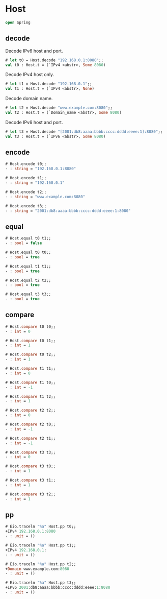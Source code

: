 # Host

```ocaml
open Spring
```

## decode

Decode IPv6 host and port.

```ocaml
# let t0 = Host.decode "192.168.0.1:8080";;
val t0 : Host.t = (`IPv4 <abstr>, Some 8080)
```

Decode IPv4 host only.

```ocaml
# let t1 = Host.decode "192.168.0.1";;
val t1 : Host.t = (`IPv4 <abstr>, None)
```

Decode domain name.

```ocaml
# let t2 = Host.decode "www.example.com:8080";;
val t2 : Host.t = (`Domain_name <abstr>, Some 8080)
```

Decode IPv6 host and port.

```ocaml
# let t3 = Host.decode "[2001:db8:aaaa:bbbb:cccc:dddd:eeee:1]:8080";;
val t3 : Host.t = (`IPv6 <abstr>, Some 8080)
```

## encode

```ocaml
# Host.encode t0;;
- : string = "192.168.0.1:8080"

# Host.encode t1;;
- : string = "192.168.0.1"

# Host.encode t2;;
- : string = "www.example.com:8080"

# Host.encode t3;;
- : string = "2001:db8:aaaa:bbbb:cccc:dddd:eeee:1:8080"
```

## equal

```ocaml
# Host.equal t0 t1;;
- : bool = false

# Host.equal t0 t0;;
- : bool = true

# Host.equal t1 t1;;
- : bool = true

# Host.equal t2 t2;;
- : bool = true

# Host.equal t3 t3;;
- : bool = true
```

## compare

```ocaml
# Host.compare t0 t0;;
- : int = 0

# Host.compare t0 t1;;
- : int = 1

# Host.compare t0 t2;;
- : int = 1

# Host.compare t1 t1;;
- : int = 0

# Host.compare t1 t0;;
- : int = -1

# Host.compare t1 t2;;
- : int = 1

# Host.compare t2 t2;;
- : int = 0

# Host.compare t2 t0;;
- : int = -1

# Host.compare t2 t1;;
- : int = -1

# Host.compare t3 t3;;
- : int = 0

# Host.compare t3 t0;;
- : int = 1

# Host.compare t3 t1;;
- : int = 1

# Host.compare t3 t2;;
- : int = 1
```

## pp

```ocaml
# Eio.traceln "%a" Host.pp t0;;
+IPv4 192.168.0.1:8080
- : unit = ()

# Eio.traceln "%a" Host.pp t1;;
+IPv4 192.168.0.1:
- : unit = ()

# Eio.traceln "%a" Host.pp t2;;
+Domain www.example.com:8080
- : unit = ()

# Eio.traceln "%a" Host.pp t3;;
+IPv6 2001:db8:aaaa:bbbb:cccc:dddd:eeee:1:8080
- : unit = ()
```
